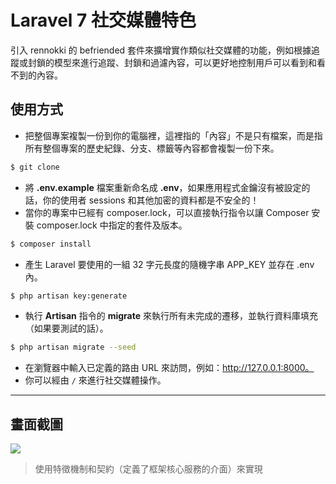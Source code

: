 # Laravel 7 社交媒體特色

引入 rennokki 的 befriended 套件來擴增實作類似社交媒體的功能，例如根據追蹤或封鎖的模型來進行追蹤、封鎖和過濾內容，可以更好地控制用戶可以看到和看不到的內容。

## 使用方式
- 把整個專案複製一份到你的電腦裡，這裡指的「內容」不是只有檔案，而是指所有整個專案的歷史紀錄、分支、標籤等內容都會複製一份下來。
```sh
$ git clone
```
- 將 __.env.example__ 檔案重新命名成 __.env__，如果應用程式金鑰沒有被設定的話，你的使用者 sessions 和其他加密的資料都是不安全的！
- 當你的專案中已經有 composer.lock，可以直接執行指令以讓 Composer 安裝 composer.lock 中指定的套件及版本。
```sh
$ composer install
```
- 產生 Laravel 要使用的一組 32 字元長度的隨機字串 APP_KEY 並存在 .env 內。
```sh
$ php artisan key:generate
```
- 執行 __Artisan__ 指令的 __migrate__ 來執行所有未完成的遷移，並執行資料庫填充（如果要測試的話）。
```sh
$ php artisan migrate --seed
```
- 在瀏覽器中輸入已定義的路由 URL 來訪問，例如：http://127.0.0.1:8000。
- 你可以經由 `/` 來進行社交媒體操作。

----

## 畫面截圖
![](https://i.imgur.com/bFiv0jb.png)
> 使用特徵機制和契約（定義了框架核心服務的介面）來實現